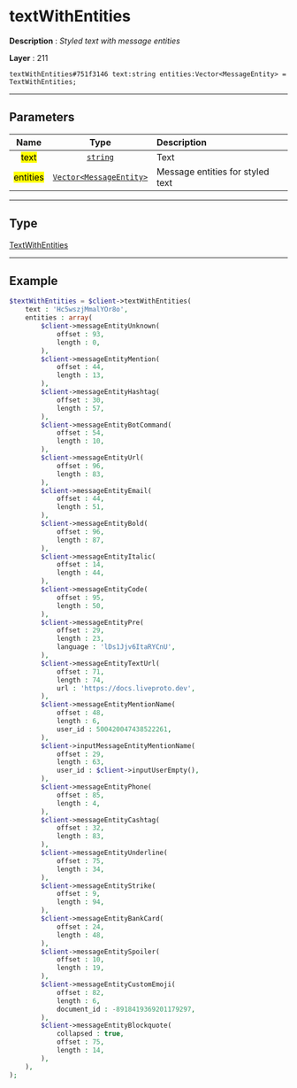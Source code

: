# textWithEntities

**Description** : *Styled text with message entities*

**Layer** : 211

```tl
textWithEntities#751f3146 text:string entities:Vector<MessageEntity> = TextWithEntities;
```

---

## Parameters

| Name | Type | Description |
| :---: | :---: | :--- |
| <mark>text</mark> | [`string`](type/string) | Text |
| <mark>entities</mark> | [`Vector<MessageEntity>`](type/MessageEntity) | Message entities for styled text |

---

## Type

[TextWithEntities](type/TextWithEntities)

---

## Example

```php
$textWithEntities = $client->textWithEntities(
	text : 'Hc5wszjMmalYOr8o',
	entities : array(
		$client->messageEntityUnknown(
			offset : 93,
			length : 0,
		),
		$client->messageEntityMention(
			offset : 44,
			length : 13,
		),
		$client->messageEntityHashtag(
			offset : 30,
			length : 57,
		),
		$client->messageEntityBotCommand(
			offset : 54,
			length : 10,
		),
		$client->messageEntityUrl(
			offset : 96,
			length : 83,
		),
		$client->messageEntityEmail(
			offset : 44,
			length : 51,
		),
		$client->messageEntityBold(
			offset : 96,
			length : 87,
		),
		$client->messageEntityItalic(
			offset : 14,
			length : 44,
		),
		$client->messageEntityCode(
			offset : 95,
			length : 50,
		),
		$client->messageEntityPre(
			offset : 29,
			length : 23,
			language : 'lDs1Jjv6ItaRYCnU',
		),
		$client->messageEntityTextUrl(
			offset : 71,
			length : 74,
			url : 'https://docs.liveproto.dev',
		),
		$client->messageEntityMentionName(
			offset : 48,
			length : 6,
			user_id : 500420047438522261,
		),
		$client->inputMessageEntityMentionName(
			offset : 29,
			length : 63,
			user_id : $client->inputUserEmpty(),
		),
		$client->messageEntityPhone(
			offset : 85,
			length : 4,
		),
		$client->messageEntityCashtag(
			offset : 32,
			length : 83,
		),
		$client->messageEntityUnderline(
			offset : 75,
			length : 34,
		),
		$client->messageEntityStrike(
			offset : 9,
			length : 94,
		),
		$client->messageEntityBankCard(
			offset : 24,
			length : 48,
		),
		$client->messageEntitySpoiler(
			offset : 10,
			length : 19,
		),
		$client->messageEntityCustomEmoji(
			offset : 82,
			length : 6,
			document_id : -8918419369201179297,
		),
		$client->messageEntityBlockquote(
			collapsed : true,
			offset : 75,
			length : 14,
		),
	),
);
```
